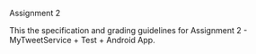 Assignment 2

This the specification and grading guidelines for Assignment 2 - MyTweetService + Test + Android App.